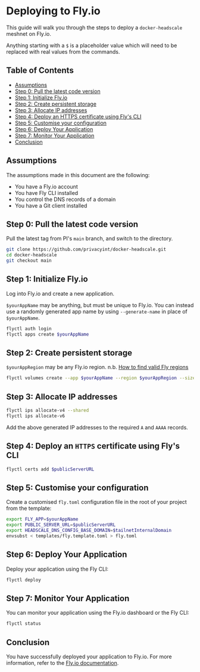 # Deploying to Fly.io

This guide will walk you through the steps to deploy a `docker-headscale` meshnet on Fly.io.

Anything starting with a `$` is a placeholder value which will need to be replaced with real values from the commands.

## Table of Contents

- [Assumptions](#assumptions)
- [Step 0: Pull the latest code version](#step-0-pull-the-latest-code-version)
- [Step 1: Initialize Fly.io](#step-1-initialize-flyio)
- [Step 2: Create persistent storage](#step-2-create-persistent-storage)
- [Step 3: Allocate IP addresses](#step-3-allocate-ip-addresses)
- [Step 4: Deploy an HTTPS certificate using Fly's CLI](#step-4-deploy-an-https-certificate-using-flys-cli)
- [Step 5: Customise your configuration](#step-5-customise-your-configuration)
- [Step 6: Deploy Your Application](#step-6-deploy-your-application)
- [Step 7: Monitor Your Application](#step-7-monitor-your-application)
- [Conclusion](#conclusion)

## Assumptions

The assumptions made in this document are the following:

- You have a Fly.io account
- You have Fly CLI installed
- You control the DNS records of a domain
- You have a Git client installed

## Step 0: Pull the latest code version

Pull the latest tag from PI's `main` branch, and switch to the directory.

```sh
git clone https://github.com/privacyint/docker-headscale.git
cd docker-headscale
git checkout main
```

## Step 1: Initialize Fly.io

Log into Fly.io and create a new application.

`$yourAppName` may be anything, but must be unique to Fly.io. You can instead use a randomly generated app name by using `--generate-name` in place of `$yourAppName`.

```sh
flyctl auth login
flyctl apps create $yourAppName
```

## Step 2: Create persistent storage

`$yourAppRegion` may be any Fly.io region. n.b. [How to find valid Fly regions](https://fly.io/docs/flyctl/platform-regions/)

```sh
flyctl volumes create --app $yourAppName --region $yourAppRegion --size 1 hs_data
```

## Step 3: Allocate IP addresses

```sh
flyctl ips allocate-v4 --shared
flyctl ips allocate-v6
```

Add the above generated IP addresses to the required `A` and `AAAA` records.

## Step 4: Deploy an `HTTPS` certificate using Fly's CLI

```sh
flyctl certs add $publicServerURL
```

## Step 5: Customise your configuration

Create a customised `fly.toml` configuration file in the root of your project from the template:

```sh
export FLY_APP=$yourAppName
export PUBLIC_SERVER_URL=$publicServerURL
export HEADSCALE_DNS_CONFIG_BASE_DOMAIN=$tailnetInternalDomain
envsubst < templates/fly.template.toml > fly.toml
```

## Step 6: Deploy Your Application

Deploy your application using the Fly CLI:

```sh
flyctl deploy
```

## Step 7: Monitor Your Application

You can monitor your application using the Fly.io dashboard or the Fly CLI:

```sh
flyctl status
```

## Conclusion

You have successfully deployed your application to Fly.io. For more information, refer to the [Fly.io documentation](https://fly.io/docs/).
